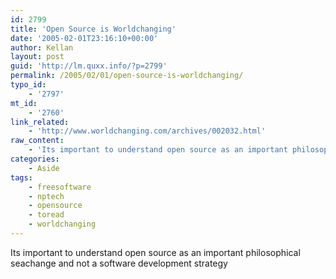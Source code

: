 ```yaml
---
id: 2799
title: 'Open Source is Worldchanging'
date: '2005-02-01T23:16:10+00:00'
author: Kellan
layout: post
guid: 'http://lm.quxx.info/?p=2799'
permalink: /2005/02/01/open-source-is-worldchanging/
typo_id:
    - '2797'
mt_id:
    - '2760'
link_related:
    - 'http://www.worldchanging.com/archives/002032.html'
raw_content:
    - 'Its important to understand open source as an important philosophical seachange and not a software development strategy'
categories:
    - Aside
tags:
    - freesoftware
    - nptech
    - opensource
    - toread
    - worldchanging
---
```


Its important to understand open source as an important philosophical seachange and not a software development strategy